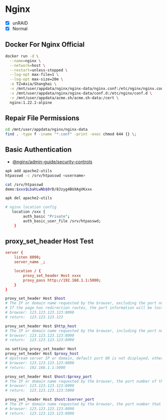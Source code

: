 # Nginx

- [x] unRAID
- [x] Normal

## Docker For Nginx Official

```sh
docker run -d \
  --name=nginx \
  --network=host \
  --restart=unless-stopped \
  --log-opt max-file=1 \
  --log-opt max-size=20m \
  -e TZ=Asia/Shanghai \
  -v /mnt/user/appdata/nginx/nginx-data/nginx.conf:/etc/nginx/nginx.conf \
  -v /mnt/user/appdata/nginx/nginx-data/conf.d:/etc/nginx/conf.d \
  -v /mnt/user/appdata/acme.sh/acme.sh-data:/cert \
  nginx:1.22.1-alpine
```

## Repair File Permissions

```sh
cd /mnt/user/appdata/nginx/nginx-data
find . -type f -iname "*.conf" -print -exec chmod 644 {} \;
```

## Basic Authentication

- [@nginx/admin-guide/security-controls](https://docs.nginx.com/nginx/admin-guide/security-controls/configuring-http-basic-authentication/)

```sh
apk add apache2-utils
htpasswd -c /srv/htpasswd <username>

cat /srv/htpasswd
demo:$xxx$LbahLwNb$0rD/8Jzyg4BUXAgVKxxx

apk del apache2-utils

# nginx location config
   location /xxx {
        auth_basic "Private";
        auth_basic_user_file /srv/htpasswd;
    }
```

## proxy_set_header Host Test

```conf
server {
    listen 8090;
    server_name _;

    location / {
        proxy_set_header Host xxxx
        proxy_pass http://192.168.1.1:5000;
    }
}
```

```sh
proxy_set_header Host $host
# The IP or domain name requested by the browser, excluding the port number.
# If the page has redirection routes, the port information will be lost, resulting in 404.
# browser: 123.123.123.123:8090
# return:  123.123.123.123

proxy_set_header Host $http_host
# The IP or domain name requested by the browser, including the port number.
# browser: 123.123.123.123:8090
# return:  123.123.123.123:8090

no setting proxy_set_header Host
proxy_set_header Host $proxy_host
# Upstream server IP or domain, default port 80 is not displayed, others are displayed.
# browser: 123.123.123.123:8090
# return:  192.168.1.1:5000

proxy_set_header Host $host:$proxy_port
# The IP or domain name requested by the browser, the port number of the upstream server.
# browser: 123.123.123.123:8090
# return:  123.123.123.123:5000

proxy_set_header Host $host:$server_port
# The IP or domain name requested by the browser, the port number that nginx listens to.
# browser: 123.123.123.123:8090
# return:  123.123.123.123:8090
```
